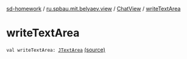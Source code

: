 [sd-homework](../../index.md) / [ru.spbau.mit.belyaev.view](../index.md) / [ChatView](index.md) / [writeTextArea](.)

# writeTextArea

`val writeTextArea: `[`JTextArea`](http://docs.oracle.com/javase/6/docs/api/javax/swing/JTextArea.html) [(source)](https://github.com/StasBel/sd-homework/blob/gRPC/src/main/kotlin/ru/spbau/mit/belyaev/view/ChatView.kt#L24)